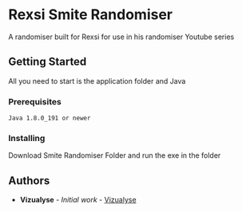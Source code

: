 # Rexsi Smite Randomiser

A randomiser built for Rexsi for use in his randomiser Youtube series

## Getting Started

All you need to start is the application folder and Java

### Prerequisites


```
Java 1.8.0_191 or newer
```

### Installing

Download Smite Randomiser Folder and run the exe in the folder

## Authors

* **Vizualyse** - *Initial work* - [Vizualyse](https://github.com/Vizualyse/)

